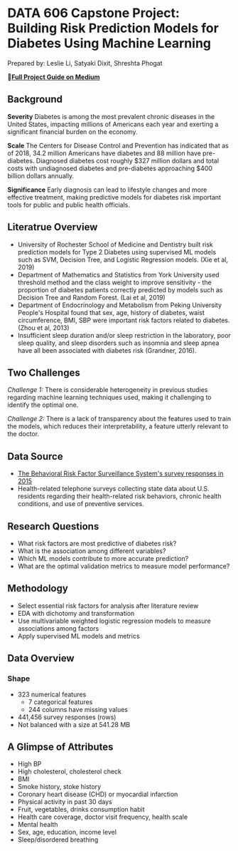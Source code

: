 # DATA 606 Capstone Project: Building Risk Prediction Models for Diabetes Using Machine Learning

Prepared by: Leslie Li, Satyaki Dixit, Shreshta Phogat

📖[**Full Project Guide on Medium**](https://medium.com/@leslie.knightley/building-risk-predictions-models-for-diabetes-using-machine-learning-9e6513bf6b9d)
## Background

**Severity**
Diabetes is among the most prevalent chronic diseases in the United States, impacting millions of Americans each year and exerting a significant financial burden on the economy. 

**Scale**
The Centers for Disease Control and Prevention has indicated that as of 2018, 34.2 million Americans have diabetes and 88 million have pre-diabetes. Diagnosed diabetes cost roughly $327 million dollars and total costs with undiagnosed diabetes and pre-diabetes approaching $400 billion dollars annually.

**Significance**
Early diagnosis can lead to lifestyle changes and more effective treatment, making predictive models for diabetes risk important tools for public and public health officials.

## Literatrue Overview
- University of Rochester School of Medicine and Dentistry built risk prediction models for Type 2 Diabetes using supervised ML models such as SVM, Decision Tree, and Logistic Regression models. (Xie et al, 2019)
- Department of Mathematics and Statistics from York University used threshold method and the class weight to improve sensitivity - the proportion of diabetes patients correctly predicted by models such as Decision Tree and Random Forest. (Lai et al, 2019)
- Department of Endocrinology and Metabolism from Peking University People's Hospital found that sex, age, history of diabetes, waist circumference, BMI, SBP were important risk factors related to diabetes. (Zhou et al, 2013)
- Insufficient sleep duration and/or sleep restriction in the laboratory, poor sleep quality, and sleep disorders such as insomnia and sleep apnea have all been associated with diabetes risk (Grandner, 2016). 

## Two Challenges 
*Challenge 1:* There is considerable heterogeneity in previous studies regarding machine learning techniques used, making it challenging to identify the optimal one. 

*Challenge 2:* There is a lack of transparency about the features used to train the models, which reduces their interpretability, a feature utterly relevant to the doctor.

## Data Source
- [The Behavioral Risk Factor Surveillance System's survey responses in 2015](https://www.cdc.gov/brfss/annual_data/2015/pdf/overview_2015.pdf)
- Health-related telephone surveys collecting state data about U.S. residents regarding their health-related risk behaviors, chronic health conditions, and use of preventive services.

## Research Questions
- What risk factors are most predictive of diabetes risk?
- What is the association among different variables?
- Which ML models contribute to more accurate prediction?
- What are the optimal validation metrics to measure model performance?

## Methodology
- Select essential risk factors for analysis after literature review
- EDA with dichotomy and transformation
- Use multivariable weighted logistic regression models to measure associations among factors
- Apply supervised ML models and metrics

## Data Overview
### Shape
- 323 numerical features
  - 7 categorical features
  - 244 columns have missing values 
- 441,456 survey responses (rows)
- Not balanced with a size at 541.28 MB

## A Glimpse of Attributes
- High BP
- High cholesterol, cholesterol check
- BMI
- Smoke history, stoke history
- Coronary heart disease (CHD) or myocardial infarction
- Physical activity in past 30 days
- Fruit, vegetables, drinks consumption habit
- Health care coverage, doctor visit frequency, health scale
- Mental health
- Sex, age, education, income level
- Sleep/disordered breathing



